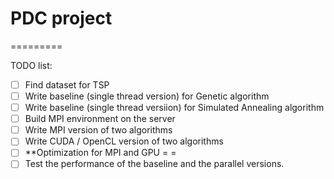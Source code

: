 # PDC project 
=========

TODO list:
- [ ] Find dataset for TSP
- [ ] Write baseline (single thread version) for Genetic algorithm
- [ ] Write baseline (single thread versiion) for Simulated Annealing algorithm
- [ ] Build MPI environment on the server
- [ ] Write MPI version of two algorithms
- [ ] Write CUDA / OpenCL version of two algorithms
- [ ] **Optimization for MPI and GPU = =
- [ ] Test the performance of the baseline and the parallel versions.
